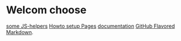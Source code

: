 # Welcom choose 
[some JS-helpers](http://fesselk.github.io/JS-helpers/)
[Howto setup Pages](https://pages.github.com/) [documentation](https://help.github.com/categories/github-pages-basics/)
[GitHub Flavored Markdown](https://guides.github.com/features/mastering-markdown/).

